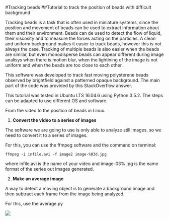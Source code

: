 #Tracking beads
##Tutorial to track the position of beads with difficult background

Tracking beads is a task that is often used in miniature systems, since the position and movement of beads can be used to extract information about them and their environment. Beads can de used to detect the flow of liquid, their viscosity and to measure the forces acting on the particles. A clean and uniform background makes it easier to track beads, however this is not always the case. Tracking of multiple beads is also easier when the beads are similar, but even monodisperse beads can appear different during image analisys when there is motion blur, when the lightining of the image is not uniform and when the beads are too close to each other.

This software was developed to track fast moving polysterene beads observed by brightfield against a patterned opaque background. The main part of the code was provided by this StackOverflow answer.

This tutorial was tested in Ubuntu LTS 16.04.6 using Python 3.5.2. The steps can be adapted to use different OS and software.


From the video to the position of beads in Linux.

1. **Convert the video to a series of images**

The software we are going to use is only able to analyze still images, so we need to convert it to a series of images. 

For this, you can use the ffmpeg software and the command on terminal:

`ffmpeg -i infile.avi -f image2 image-%03d.jpg`

where infile.avi is the name of your video and image-03%.jpg is the name format of the series out images generated.

2. **Make an average image**

A way to detect a moving object is to generate a background image and then subtract each frame from the image being analyzed. 

For this, use the average.py 


![](name-of-giphy.gif)

